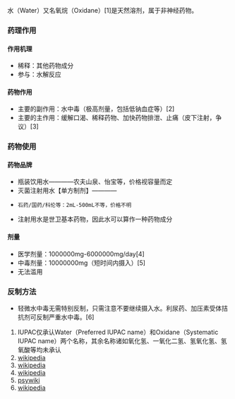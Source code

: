 ﻿水（Water）又名氧烷（Oxidane）[1]是天然溶剂，属于非神经药物。
### 药理作用
#### 作用机理
- 稀释：其他药物成分
- 参与：水解反应
#### 药物作用
- 主要的副作用：水中毒（极高剂量，包括低钠血症等）[2]
- 主要的主作用：缓解口渴、稀释药物、加快药物排泄、止痛（皮下注射，争议）[3]
### 药物使用
#### 药物品牌
- 瓶装饮用水————农夫山泉、怡宝等，价格视容量而定
- 灭菌注射用水【单方制剂】————
-     石药/国药/科伦等：2mL-500mL不等，价格不明
- 注射用水是世卫基本药物，因此水可以算作一种药物成分
#### 剂量
- 医学剂量：1000000mg-6000000mg/day[4]
- 中毒剂量：10000000mg（短时间内摄入）[5]
- 无法滥用
### 反制方法
- 轻微水中毒无需特别反制，只需注意不要继续摄入水。利尿药、加压素受体拮抗剂可反制严重水中毒。[6]

1.	IUPAC仅承认Water（Preferred IUPAC name）和Oxidane（Systematic IUPAC name）两个名称，其余名称诸如氧化氢、一氧化二氢、氢氧化氢、氢氧酸等均未承认
2.	[wikipedia](https://en.wikipedia.org/wiki/Water_intoxication)
3.	[wikipedia](https://en.wikipedia.org/wiki/Water_for_injection#Side_effects_and_mechanisms)
4.	[wikipedia](https://en.wikipedia.org/wiki/Daily_consumption_of_drinking_water)
5.	[psywiki](https://m.psychonautwiki.org/w/index.php?title=Dehydration&_=#Water_intoxication)
6.	[wikipedia](https://en.wikipedia.org/wiki/Water_intoxication#Treatment)

